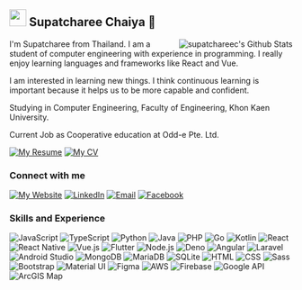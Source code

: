 ## <img src="https://raw.githubusercontent.com/MartinHeinz/MartinHeinz/master/wave.gif" width="30px"> Supatcharee Chaiya 🎄 

<a align="right" href="https://github-readme-stats.vercel.app/api?username=supatchareec&show_icons=true&hide_border=true&count_private=true&include_all_commits=true&theme=radical">
<img align="right" alt="supatchareec's Github Stats" src="https://github-readme-stats.vercel.app/api?username=supatchareec&show_icons=true&hide_border=true&count_private=true&include_all_commits=true&theme=radical" /></a>

I'm Supatcharee from Thailand. I am a student of computer engineering with experience in programming. I really enjoy learning languages and frameworks like React and Vue.

I am interested in learning new things. I think continuous learning is important because it helps us to be more capable and confident.

Studying in Computer Engineering, Faculty of Engineering, Khon Kaen University.

Current Job as Cooperative education at Odd-e Pte. Ltd.

[![My Resume](https://img.shields.io/badge/Download-Resume-informational?style=flat&logo=website&logoColor=white&color=green)](https://drive.google.com/drive/folders/1EuF2fe8Q4SSjtcvssxiVzMjfIKRAOJcL?usp=sharing)
[![My CV](https://img.shields.io/badge/Download-CV-informational?style=flat&logo=website&logoColor=white&color=orange)](https://drive.google.com/drive/folders/111y6uSLPa6l2F-grBvDQWsz97Yxv_3QK?usp=sharing)

### Connect with me

[![My Website](https://img.shields.io/badge/My_Website-supatchareec.github.io-informational?style=flat&logo=website&logoColor=white&color=AF9FF8)](https://supatchareec.github.io/)
[![LinkedIn](https://img.shields.io/badge/LinkedIn-Supatcharee_Chaiya-informational?style=flat&logo=LinkedIn&logoColor=white&color=077AB0)](https://www.linkedin.com/in/supatcharee-chaiya/)
[![Email](https://img.shields.io/badge/Email-supatcharee_chaiya@kkumail.com-informational?style=flat&logo=gmail&logoColor=white&color=F58899)](mailto:supatcharee_chaiya@kkumail.com)
[![Facebook](https://img.shields.io/badge/Facebook-Supatcharee_Chaiya-informational?style=flat&logo=facebook&logoColor=white&color=41B883)](https://www.facebook.com/supatchareechaiya/)

### Skills and Experience

![JavaScript](https://img.shields.io/badge/-JavaScript-informational?style=flat&logo=JavaScript&logoColor=white&color=F7DF1E)
![TypeScript](https://img.shields.io/badge/-TypeScript-informational?style=flat&logo=TypeScript&logoColor=white&color=00ACD7)
![Python](https://img.shields.io/badge/-Python-informational?style=flat&logo=Python&logoColor=white&color=F7DF1E)
![Java](https://img.shields.io/badge/-Java-informational?style=flat&logo=Java&logoColor=white&color=00ACD7)
![PHP](https://img.shields.io/badge/-PHP-informational?style=flat&logo=PHP&logoColor=white&color=F7DF1E)
![Go](https://img.shields.io/badge/-Go-informational?style=flat&logo=Go&logoColor=white&color=00ACD7)
![Kotlin](https://img.shields.io/badge/-Kotlin-informational?style=flat&logo=Kotlin&logoColor=white&color=F7DF1E)
![React](https://img.shields.io/badge/-React-informational?style=flat&logo=React&logoColor=white&color=00ACD7)
![React Native](https://img.shields.io/badge/-React_Native-informational?style=flat&logo=mobile&logoColor=white&color=F7DF1E)
![Vue.js](https://img.shields.io/badge/-Vue.js-informational?style=flat&logo=Vue&logoColor=white&color=00ACD7)
![Flutter](https://img.shields.io/badge/-Flutter-informational?style=flat&logo=Flutter&logoColor=white&color=F7DF1E)
![Node.js](https://img.shields.io/badge/-Node.js-informational?style=flat&logo=Nodejs&logoColor=white&color=00ACD7)
![Deno](https://img.shields.io/badge/-Deno-informational?style=flat&logo=Deno&logoColor=white&color=F7DF1E)
![Angular](https://img.shields.io/badge/-Angular-informational?style=flat&logo=Angular&logoColor=white&color=00ACD7)
![Laravel](https://img.shields.io/badge/-Laravel-informational?style=flat&logo=Laravel&logoColor=white&color=F7DF1E)
![Android Studio](https://img.shields.io/badge/-Android_Studio-informational?style=flat&logo=Android&logoColor=white&color=00ACD7)
![MongoDB](https://img.shields.io/badge/-MongoDB-informational?style=flat&logo=MongoDB&logoColor=white&color=F7DF1E)
![MariaDB](https://img.shields.io/badge/-MariaDB-informational?style=flat&logo=MariaDB&logoColor=white&color=00ACD7)
![SQLite](https://img.shields.io/badge/-SQLite-informational?style=flat&logo=SQLite&logoColor=white&color=F7DF1E)
![HTML](https://img.shields.io/badge/-HTML-informational?style=flat&logo=HTML&logoColor=white&color=00ACD7)
![CSS](https://img.shields.io/badge/-CSS-informational?style=flat&logo=CSS&logoColor=white&color=F7DF1E)
![Sass](https://img.shields.io/badge/-Sass-informational?style=flat&logo=Sass&logoColor=white&color=00ACD7)
![Bootstrap](https://img.shields.io/badge/-Bootstrap-informational?style=flat&logo=Bootstrap&logoColor=white&color=F7DF1E)
![Material UI](https://img.shields.io/badge/-Material_UI-informational?style=flat&logo=Material&logoColor=white&color=00ACD7)
![Figma](https://img.shields.io/badge/-FigmaFigma-informational?style=flat&logo=Figma&logoColor=white&color=F7DF1E)
![AWS](https://img.shields.io/badge/-AWS-informational?style=flat&logo=AWS&logoColor=white&color=00ACD7)
![Firebase](https://img.shields.io/badge/-Firebase-informational?style=flat&logo=Firebase&logoColor=white&color=F7DF1E)
![Google API](https://img.shields.io/badge/-Google_API-informational?style=flat&logo=Google&logoColor=white&color=00ACD7)
![ArcGIS Map](https://img.shields.io/badge/-ArcGIS_Map-informational?style=flat&logo=global&logoColor=white&color=F7DF1E)


